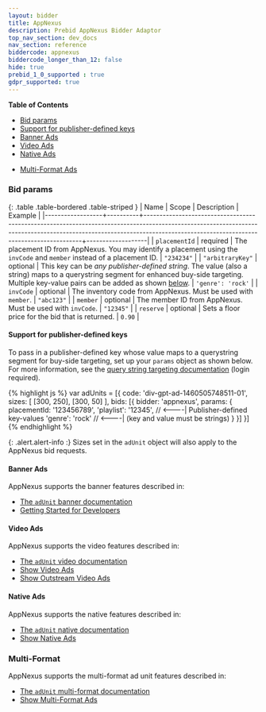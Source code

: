 ```yaml
---
layout: bidder
title: AppNexus
description: Prebid AppNexus Bidder Adaptor
top_nav_section: dev_docs
nav_section: reference
biddercode: appnexus
biddercode_longer_than_12: false
hide: true
prebid_1_0_supported : true
gdpr_supported: true
---
```


**Table of Contents**

- [Bid params](#appnexus-bid-params)
- [Support for publisher-defined keys](#appnexus-pub-keys)
- [Banner Ads](#appnexus-Banner)
- [Video Ads](#appnexus-Video)
- [Native Ads](#appnexus-Native)
+ [Multi-Format Ads](#appnexus-Multi-Format)

<a name="appnexus-bid-params" />

### Bid params

{: .table .table-bordered .table-striped }
| Name             | Scope    | Description                                                                                                                                                                                                          | Example           |
|------------------+----------+----------------------------------------------------------------------------------------------------------------------------------------------------------------------------------------------------------------------+-------------------|
| `placementId`    | required | The placement ID from AppNexus.  You may identify a placement using the `invCode` and `member` instead of a placement ID.                                                                                            | `"234234"`        |
| `"arbitraryKey"` | optional | This key can be *any publisher-defined string*. The value (also a string) maps to a querystring segment for enhanced buy-side targeting. Multiple key-value pairs can be added as shown [below](#appnexus-pub-keys). | `'genre': 'rock'` |
| `invCode`        | optional | The inventory code from AppNexus. Must be used with `member`.                                                                                                                                                        | `"abc123"`        |
| `member`         | optional | The member ID  from AppNexus. Must be used with `invCode`.                                                                                                                                                           | `"12345"`         |
| `reserve`        | optional | Sets a floor price for the bid that is returned.                                                                                                                                                                     | `0.90`            |

<a name="appnexus-pub-keys" />

#### Support for publisher-defined keys

To pass in a publisher-defined key whose value maps to a querystring segment for buy-side targeting, set up your `params` object as shown below.  For more information, see the [query string targeting documentation](https://wiki.appnexus.com/x/7oCzAQ) (login required).

{% highlight js %}
var adUnits = [{
    code: 'div-gpt-ad-1460505748511-01',
    sizes: [
        [300, 250],
        [300, 50]
    ],
    bids: [{
        bidder: 'appnexus',
        params: {
            placementId: '123456789',
            'playlist': '12345', // <----| Publisher-defined key-values
            'genre': 'rock'      // <----| (key and value must be strings)
        }
    }]
}]
{% endhighlight %}

{: .alert.alert-info :}
Sizes set in the `adUnit` object will also apply to the AppNexus bid requests.

<a name="appnexus-Banner" />

#### Banner Ads

AppNexus supports the banner features described in:

- [The `adUnit` banner documentation]({{site.baseurl}}/dev-docs/adunit-reference.html#adUnit-banner-example)
- [Getting Started for Developers]({{site.baseurl}}/dev-docs/getting-started.html)

<a name="appnexus-Video" />

#### Video Ads

AppNexus supports the video features described in:

- [The `adUnit` video documentation]({{site.baseurl}}/dev-docs/adunit-reference.html#adUnit-video-example)
- [Show Video Ads]({{site.baseurl}}/dev-docs/show-video-with-a-dfp-video-tag.html)
- [Show Outstream Video Ads]({{site.baseurl}}/dev-docs/show-outstream-video-ads.html)

<a name="appnexus-Native" />

#### Native Ads

AppNexus supports the native features described in:

- [The `adUnit` native documentation]({{site.baseurl}}/dev-docs/adunit-reference.html#adUnit-native-example)
- [Show Native Ads]({{site.baseurl}}/dev-docs/show-native-ads.html)

<a name="appnexus-Multi-Format" />

### Multi-Format

AppNexus supports the multi-format ad unit features described in:

- [The `adUnit` multi-format documentation]({{site.baseurl}}/dev-docs/adunit-reference.html#adUnit-multi-format-example)
- [Show Multi-Format Ads]({{site.baseurl}}/dev-docs/show-multi-format-ads.html)
